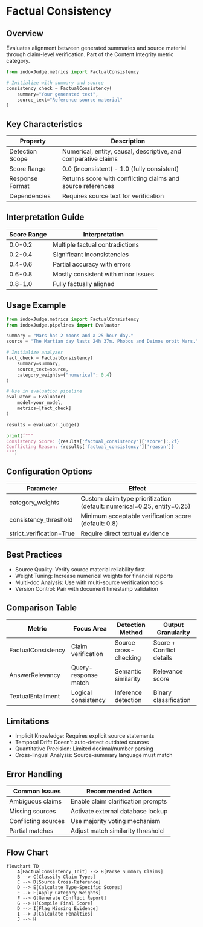 # Factual Consistency

## Overview

Evaluates alignment between generated summaries and source material through claim-level verification. Part of the Content Integrity metric category.

```python
from indoxJudge.metrics import FactualConsistency

# Initialize with summary and source
consistency_check = FactualConsistency(
    summary="Your generated text",
    source_text="Reference source material"
)
```

## Key Characteristics

| Property        | Description                                                    |
| --------------- | -------------------------------------------------------------- |
| Detection Scope | Numerical, entity, causal, descriptive, and comparative claims |
| Score Range     | 0.0 (inconsistent) - 1.0 (fully consistent)                    |
| Response Format | Returns score with conflicting claims and source references    |
| Dependencies    | Requires source text for verification                          |

## Interpretation Guide

| Score Range | Interpretation                      |
| ----------- | ----------------------------------- |
| 0.0-0.2     | Multiple factual contradictions     |
| 0.2-0.4     | Significant inconsistencies         |
| 0.4-0.6     | Partial accuracy with errors        |
| 0.6-0.8     | Mostly consistent with minor issues |
| 0.8-1.0     | Fully factually aligned             |

## Usage Example

```python
from indoxJudge.metrics import FactualConsistency
from indoxJudge.pipelines import Evaluator

summary = "Mars has 2 moons and a 25-hour day."
source = "The Martian day lasts 24h 37m. Phobos and Deimos orbit Mars."

# Initialize analyzer
fact_check = FactualConsistency(
    summary=summary,
    source_text=source,
    category_weights={"numerical": 0.4}
)

# Use in evaluation pipeline
evaluator = Evaluator(
    model=your_model,
    metrics=[fact_check]
)

results = evaluator.judge()

print(f"""
Consistency Score: {results['factual_consistency']['score']:.2f}
Conflicting Reason: {results['factual_consistency']['reason']}
""")
```

## Configuration Options

| Parameter                | Effect                                                                  |
| ------------------------ | ----------------------------------------------------------------------- |
| category_weights         | Custom claim type prioritization (default: numerical=0.25, entity=0.25) |
| consistency_threshold    | Minimum acceptable verification score (default: 0.8)                    |
| strict_verification=True | Require direct textual evidence                                         |

## Best Practices

- Source Quality: Verify source material reliability first
- Weight Tuning: Increase numerical weights for financial reports
- Multi-doc Analysis: Use with multi-source verification tools
- Version Control: Pair with document timestamp validation

## Comparison Table

| Metric             | Focus Area           | Detection Method      | Output Granularity       |
| ------------------ | -------------------- | --------------------- | ------------------------ |
| FactualConsistency | Claim verification   | Source cross-checking | Score + Conflict details |
| AnswerRelevancy    | Query-response match | Semantic similarity   | Relevance score          |
| TextualEntailment  | Logical consistency  | Inference detection   | Binary classification    |

## Limitations

- Implicit Knowledge: Requires explicit source statements
- Temporal Drift: Doesn't auto-detect outdated sources
- Quantitative Precision: Limited decimal/number parsing
- Cross-lingual Analysis: Source-summary language must match

## Error Handling

| Common Issues       | Recommended Action                 |
| ------------------- | ---------------------------------- |
| Ambiguous claims    | Enable claim clarification prompts |
| Missing sources     | Activate external database lookup  |
| Conflicting sources | Use majority voting mechanism      |
| Partial matches     | Adjust match similarity threshold  |

## Flow Chart

```mermaid
flowchart TD
    A[FactualConsistency Init] --> B[Parse Summary Claims]
    B --> C[Classify Claim Types]
    C --> D[Source Cross-Reference]
    D --> E[Calculate Type-Specific Scores]
    E --> F[Apply Category Weights]
    F --> G[Generate Conflict Report]
    G --> H[Compile Final Score]
    D --> I[Flag Missing Evidence]
    I --> J[Calculate Penalties]
    J --> H
```
